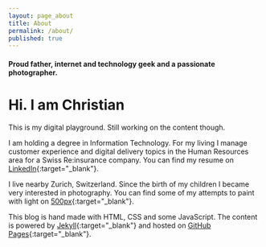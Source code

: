 ```yaml
---
layout: page_about
title: About
permalink: /about/
published: true
---
```


#### Proud father, internet and technology geek and a passionate photographer.

# Hi. I am Christian

This is my digital playground. Still working on the content though.

I am holding a degree in Information Technology. For my living I manage customer experience and digital delivery topics in the Human Resources area for a Swiss Re:insurance company. You can find my resume on [LinkedIn](https://ch.linkedin.com/in/christianpopa){:target="_blank"}.

I live nearby Zurich, Switzerland. Since the birth of my children I became
very interested in photography. You can find some of my attempts to paint with light on  [500px](https://500px.com/christianpopa){:target="_blank"}.

This blog is hand made with HTML, CSS and some JavaScript. The content is powered by [Jekyll](https://jekyllrb.com/){:target="_blank"} and hosted on [GitHub Pages](https://pages.github.com/){:target="_blank"}.
